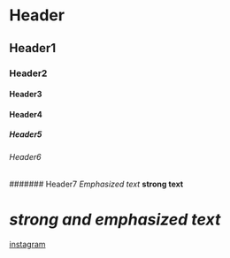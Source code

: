 # Header
## Header1
### Header2
#### Header3
#### Header4
##### Header5
###### Header6
####### Header7
*Emphasized text*
**strong text**
# ***strong and emphasized text***
[instagram](www.instagram.com)
